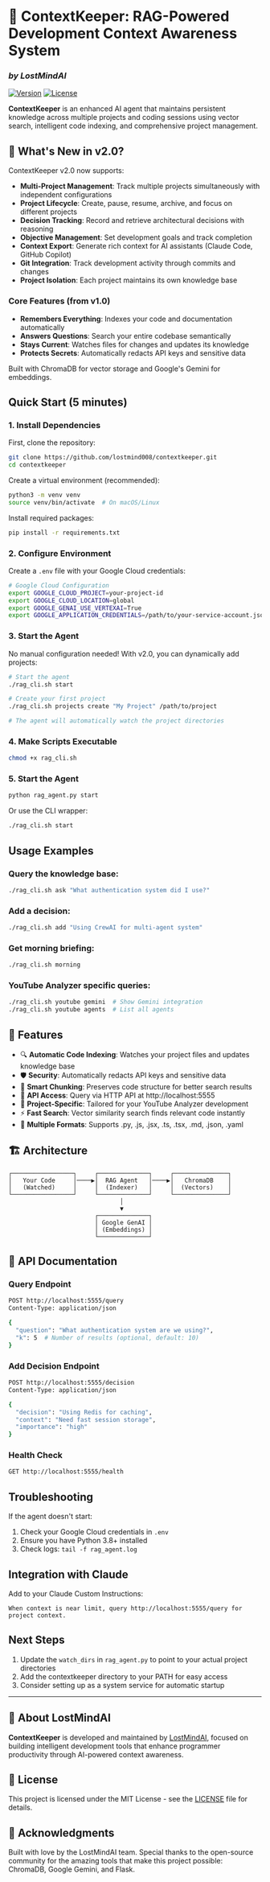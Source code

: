 # 🧠 ContextKeeper: RAG-Powered Development Context Awareness System
### *by LostMindAI*

[![Version](https://img.shields.io/badge/version-2.0.0-blue.svg)](https://github.com/lostmind008/contextkeeper/releases)
[![License](https://img.shields.io/badge/license-MIT-green.svg)](LICENSE)

**ContextKeeper** is an enhanced AI agent that maintains persistent knowledge across multiple projects and coding sessions using vector search, intelligent code indexing, and comprehensive project management.

## 🌟 What's New in v2.0?

ContextKeeper v2.0 now supports:
- **Multi-Project Management**: Track multiple projects simultaneously with independent configurations
- **Project Lifecycle**: Create, pause, resume, archive, and focus on different projects
- **Decision Tracking**: Record and retrieve architectural decisions with reasoning
- **Objective Management**: Set development goals and track completion
- **Context Export**: Generate rich context for AI assistants (Claude Code, GitHub Copilot)
- **Git Integration**: Track development activity through commits and changes
- **Project Isolation**: Each project maintains its own knowledge base

### Core Features (from v1.0)
- **Remembers Everything**: Indexes your code and documentation automatically
- **Answers Questions**: Search your entire codebase semantically
- **Stays Current**: Watches files for changes and updates its knowledge
- **Protects Secrets**: Automatically redacts API keys and sensitive data

Built with ChromaDB for vector storage and Google's Gemini for embeddings.

## Quick Start (5 minutes)

### 1. Install Dependencies

First, clone the repository:
```bash
git clone https://github.com/lostmind008/contextkeeper.git
cd contextkeeper
```

Create a virtual environment (recommended):
```bash
python3 -m venv venv
source venv/bin/activate  # On macOS/Linux
```

Install required packages:
```bash
pip install -r requirements.txt
```

### 2. Configure Environment

Create a `.env` file with your Google Cloud credentials:
```bash
# Google Cloud Configuration
export GOOGLE_CLOUD_PROJECT=your-project-id
export GOOGLE_CLOUD_LOCATION=global
export GOOGLE_GENAI_USE_VERTEXAI=True
export GOOGLE_APPLICATION_CREDENTIALS=/path/to/your-service-account.json
```

### 3. Start the Agent

No manual configuration needed! With v2.0, you can dynamically add projects:
```bash
# Start the agent
./rag_cli.sh start

# Create your first project
./rag_cli.sh projects create "My Project" /path/to/project

# The agent will automatically watch the project directories
```

### 4. Make Scripts Executable

```bash
chmod +x rag_cli.sh
```

### 5. Start the Agent

```bash
python rag_agent.py start
```

Or use the CLI wrapper:
```bash
./rag_cli.sh start
```

## Usage Examples

### Query the knowledge base:
```bash
./rag_cli.sh ask "What authentication system did I use?"
```

### Add a decision:
```bash
./rag_cli.sh add "Using CrewAI for multi-agent system"
```

### Get morning briefing:
```bash
./rag_cli.sh morning
```

### YouTube Analyzer specific queries:
```bash
./rag_cli.sh youtube gemini  # Show Gemini integration
./rag_cli.sh youtube agents  # List all agents
```

## 🚀 Features

- 🔍 **Automatic Code Indexing**: Watches your project files and updates knowledge base
- 🛡️ **Security**: Automatically redacts API keys and sensitive data
- 🧠 **Smart Chunking**: Preserves code structure for better search results
- 📡 **API Access**: Query via HTTP API at http://localhost:5555
- 🎯 **Project-Specific**: Tailored for your YouTube Analyzer development
- ⚡ **Fast Search**: Vector similarity search finds relevant code instantly
- 📝 **Multiple Formats**: Supports .py, .js, .jsx, .ts, .tsx, .md, .json, .yaml

## 🏗️ Architecture

```
┌─────────────────┐     ┌──────────────┐     ┌───────────────┐
│   Your Code     │────▶│  RAG Agent   │────▶│   ChromaDB    │
│   (Watched)     │     │  (Indexer)   │     │  (Vectors)    │
└─────────────────┘     └──────────────┘     └───────────────┘
                               │
                               ▼
                        ┌──────────────┐
                        │ Google GenAI │
                        │ (Embeddings) │
                        └──────────────┘
```

## 📡 API Documentation

### Query Endpoint
```bash
POST http://localhost:5555/query
Content-Type: application/json

{
  "question": "What authentication system are we using?",
  "k": 5  # Number of results (optional, default: 10)
}
```

### Add Decision Endpoint
```bash
POST http://localhost:5555/decision
Content-Type: application/json

{
  "decision": "Using Redis for caching",
  "context": "Need fast session storage",
  "importance": "high"
}
```

### Health Check
```bash
GET http://localhost:5555/health
```

## Troubleshooting

If the agent doesn't start:
1. Check your Google Cloud credentials in `.env`
2. Ensure you have Python 3.8+ installed
3. Check logs: `tail -f rag_agent.log`

## Integration with Claude

Add to your Claude Custom Instructions:
```
When context is near limit, query http://localhost:5555/query for project context.
```

## Next Steps

1. Update the `watch_dirs` in `rag_agent.py` to point to your actual project directories
2. Add the contextkeeper directory to your PATH for easy access
3. Consider setting up as a system service for automatic startup

---

## 🏢 About LostMindAI

**ContextKeeper** is developed and maintained by [LostMindAI](https://github.com/lostmind008), focused on building intelligent development tools that enhance programmer productivity through AI-powered context awareness.

## 📝 License

This project is licensed under the MIT License - see the [LICENSE](LICENSE) file for details.

## 🙏 Acknowledgments

Built with love by the LostMindAI team. Special thanks to the open-source community for the amazing tools that make this project possible: ChromaDB, Google Gemini, and Flask.

